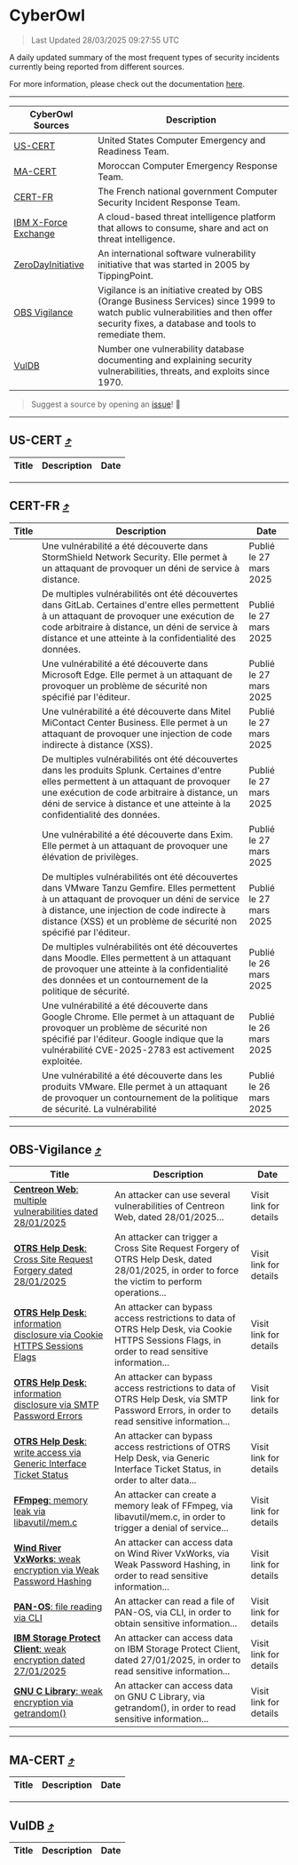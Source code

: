 
 <div id='top'></div>

# CyberOwl

 > Last Updated 28/03/2025 09:27:55 UTC
 
 A daily updated summary of the most frequent types of security incidents currently being reported from different sources.
 
 For more information, please check out the documentation [here](./docs/README.md).
 
 ---
 |CyberOwl Sources|Description|
 |---|---|
 |[US-CERT](#us-cert-arrow_heading_up)|United States Computer Emergency and Readiness Team.|
 |[MA-CERT](#ma-cert-arrow_heading_up)|Moroccan Computer Emergency Response Team.|
 |[CERT-FR](#cert-fr-arrow_heading_up)|The French national government Computer Security Incident Response Team.|
 |[IBM X-Force Exchange](#ibmcloud-arrow_heading_up)|A cloud-based threat intelligence platform that allows to consume, share and act on threat intelligence.|
 |[ZeroDayInitiative](#zerodayinitiative-arrow_heading_up)|An international software vulnerability initiative that was started in 2005 by TippingPoint.|
 |[OBS Vigilance](#obs-vigilance-arrow_heading_up)|Vigilance is an initiative created by OBS (Orange Business Services) since 1999 to watch public vulnerabilities and then offer security fixes, a database and tools to remediate them.|
 |[VulDB](#vuldb-arrow_heading_up)|Number one vulnerability database documenting and explaining security vulnerabilities, threats, and exploits since 1970.|
 
 > Suggest a source by opening an [issue](https://github.com/karimhabush/cyberowl/issues)! :raised_hands:
 ---

## US-CERT [:arrow_heading_up:](#cyberowl)

 |Title|Description|Date|
 |---|---|---|
 
 ---

## CERT-FR [:arrow_heading_up:](#cyberowl)

 |Title|Description|Date|
 |---|---|---|
 |[](https://www.cert.ssi.gouv.fr/avis/CERTFR-2025-AVI-0249/)|Une vulnérabilité a été découverte dans StormShield Network Security. Elle permet à un attaquant de provoquer un déni de service à distance.|Publié le 27 mars 2025|
 |[](https://www.cert.ssi.gouv.fr/avis/CERTFR-2025-AVI-0248/)|De multiples vulnérabilités ont été découvertes dans GitLab. Certaines d'entre elles permettent à un attaquant de provoquer une exécution de code arbitraire à distance, un déni de service à distance et une atteinte à la confidentialité des données.|Publié le 27 mars 2025|
 |[](https://www.cert.ssi.gouv.fr/avis/CERTFR-2025-AVI-0247/)|Une vulnérabilité a été découverte dans Microsoft Edge. Elle permet à un attaquant de provoquer un problème de sécurité non spécifié par l'éditeur.|Publié le 27 mars 2025|
 |[](https://www.cert.ssi.gouv.fr/avis/CERTFR-2025-AVI-0246/)|Une vulnérabilité a été découverte dans Mitel MiContact Center Business. Elle permet à un attaquant de provoquer une injection de code indirecte à distance (XSS).|Publié le 27 mars 2025|
 |[](https://www.cert.ssi.gouv.fr/avis/CERTFR-2025-AVI-0245/)|De multiples vulnérabilités ont été découvertes dans les produits Splunk. Certaines d'entre elles permettent à un attaquant de provoquer une exécution de code arbitraire à distance, un déni de service à distance et une atteinte à la confidentialité des données.|Publié le 27 mars 2025|
 |[](https://www.cert.ssi.gouv.fr/avis/CERTFR-2025-AVI-0244/)|Une vulnérabilité a été découverte dans Exim. Elle permet à un attaquant de provoquer une élévation de privilèges.|Publié le 27 mars 2025|
 |[](https://www.cert.ssi.gouv.fr/avis/CERTFR-2025-AVI-0243/)|De multiples vulnérabilités ont été découvertes dans VMware Tanzu Gemfire. Elles permettent à un attaquant de provoquer un déni de service à distance, une injection de code indirecte à distance (XSS) et un problème de sécurité non spécifié par l'éditeur.|Publié le 27 mars 2025|
 |[](https://www.cert.ssi.gouv.fr/avis/CERTFR-2025-AVI-0242/)|De multiples vulnérabilités ont été découvertes dans Moodle. Elles permettent à un attaquant de provoquer une atteinte à la confidentialité des données et un contournement de la politique de sécurité.|Publié le 26 mars 2025|
 |[](https://www.cert.ssi.gouv.fr/avis/CERTFR-2025-AVI-0241/)|Une vulnérabilité a été découverte dans Google Chrome. Elle permet à un attaquant de provoquer un problème de sécurité non spécifié par l'éditeur. Google indique que la vulnérabilité CVE-2025-2783 est activement exploitée.|Publié le 26 mars 2025|
 |[](https://www.cert.ssi.gouv.fr/avis/CERTFR-2025-AVI-0240/)|Une vulnérabilité a été découverte dans les produits VMware. Elle permet à un attaquant de provoquer un contournement de la politique de sécurité. La vulnérabilité |Publié le 26 mars 2025|
 
 ---

## OBS-Vigilance [:arrow_heading_up:](#cyberowl)

 |Title|Description|Date|
 |---|---|---|
 |[<a href="https://vigilance.fr/vulnerability/Centreon-Web-multiple-vulnerabilities-dated-28-01-2025-46216" class="noirorange"><b>Centreon Web</b>: multiple vulnerabilities dated 28/01/2025</a>](https://vigilance.fr/vulnerability/Centreon-Web-multiple-vulnerabilities-dated-28-01-2025-46216)|An attacker can use several vulnerabilities of Centreon Web, dated 28/01/2025...|Visit link for details|
 |[<a href="https://vigilance.fr/vulnerability/OTRS-Help-Desk-Cross-Site-Request-Forgery-dated-28-01-2025-46215" class="noirorange"><b>OTRS Help Desk</b>: Cross Site Request Forgery dated 28/01/2025</a>](https://vigilance.fr/vulnerability/OTRS-Help-Desk-Cross-Site-Request-Forgery-dated-28-01-2025-46215)|An attacker can trigger a Cross Site Request Forgery of OTRS Help Desk, dated 28/01/2025, in order to force the victim to perform operations...|Visit link for details|
 |[<a href="https://vigilance.fr/vulnerability/OTRS-Help-Desk-information-disclosure-via-Cookie-HTTPS-Sessions-Flags-46214" class="noirorange"><b>OTRS Help Desk</b>: information disclosure via Cookie HTTPS Sessions Flags</a>](https://vigilance.fr/vulnerability/OTRS-Help-Desk-information-disclosure-via-Cookie-HTTPS-Sessions-Flags-46214)|An attacker can bypass access restrictions to data of OTRS Help Desk, via Cookie HTTPS Sessions Flags, in order to read sensitive information...|Visit link for details|
 |[<a href="https://vigilance.fr/vulnerability/OTRS-Help-Desk-information-disclosure-via-SMTP-Password-Errors-46213" class="noirorange"><b>OTRS Help Desk</b>: information disclosure via SMTP Password Errors</a>](https://vigilance.fr/vulnerability/OTRS-Help-Desk-information-disclosure-via-SMTP-Password-Errors-46213)|An attacker can bypass access restrictions to data of OTRS Help Desk, via SMTP Password Errors, in order to read sensitive information...|Visit link for details|
 |[<a href="https://vigilance.fr/vulnerability/OTRS-Help-Desk-write-access-via-Generic-Interface-Ticket-Status-46212" class="noirorange"><b>OTRS Help Desk</b>: write access via Generic Interface Ticket Status</a>](https://vigilance.fr/vulnerability/OTRS-Help-Desk-write-access-via-Generic-Interface-Ticket-Status-46212)|An attacker can bypass access restrictions of OTRS Help Desk, via Generic Interface Ticket Status, in order to alter data...|Visit link for details|
 |[<a href="https://vigilance.fr/vulnerability/FFmpeg-memory-leak-via-libavutil-mem-c-46589" class="noirorange"><b>FFmpeg</b>: memory leak via libavutil/mem.c</a>](https://vigilance.fr/vulnerability/FFmpeg-memory-leak-via-libavutil-mem-c-46589)|An attacker can create a memory leak of FFmpeg, via libavutil/mem.c, in order to trigger a denial of service...|Visit link for details|
 |[<a href="https://vigilance.fr/vulnerability/Wind-River-VxWorks-weak-encryption-via-Weak-Password-Hashing-46210" class="noirorange"><b>Wind River VxWorks</b>: weak encryption via Weak Password Hashing</a>](https://vigilance.fr/vulnerability/Wind-River-VxWorks-weak-encryption-via-Weak-Password-Hashing-46210)|An attacker can access data on Wind River VxWorks, via Weak Password Hashing, in order to read sensitive information...|Visit link for details|
 |[<a href="https://vigilance.fr/vulnerability/PAN-OS-file-reading-via-CLI-46585" class="noirorange"><b>PAN-OS</b>: file reading via CLI</a>](https://vigilance.fr/vulnerability/PAN-OS-file-reading-via-CLI-46585)|An attacker can read a file of PAN-OS, via CLI, in order to obtain sensitive information...|Visit link for details|
 |[<a href="https://vigilance.fr/vulnerability/IBM-Storage-Protect-Client-weak-encryption-dated-27-01-2025-46208" class="noirorange"><b>IBM Storage Protect Client</b>: weak encryption dated 27/01/2025</a>](https://vigilance.fr/vulnerability/IBM-Storage-Protect-Client-weak-encryption-dated-27-01-2025-46208)|An attacker can access data on IBM Storage Protect Client, dated 27/01/2025, in order to read sensitive information...|Visit link for details|
 |[<a href="https://vigilance.fr/vulnerability/GNU-C-Library-weak-encryption-via-getrandom-46206" class="noirorange"><b>GNU C Library</b>: weak encryption via getrandom()</a>](https://vigilance.fr/vulnerability/GNU-C-Library-weak-encryption-via-getrandom-46206)|An attacker can access data on GNU C Library, via getrandom(), in order to read sensitive information...|Visit link for details|
 
 ---

## MA-CERT [:arrow_heading_up:](#cyberowl)

 |Title|Description|Date|
 |---|---|---|
 
 ---

## VulDB [:arrow_heading_up:](#cyberowl)

 |Title|Description|Date|
 |---|---|---|
 
